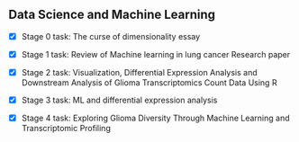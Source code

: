 ## Data Science and Machine Learning

- [x] Stage 0 task: The curse of dimensionality essay 
- [x] Stage 1 task: Review of Machine learning in lung cancer Research paper
- [x] Stage 2 task: Visualization, Differential Expression Analysis and Downstream Analysis of Glioma Transcriptomics Count Data Using R
- [x] Stage 3 task: ML and differential expression analysis
- [x] Stage 4 task: Exploring Glioma Diversity Through Machine Learning and Transcriptomic Profiling

